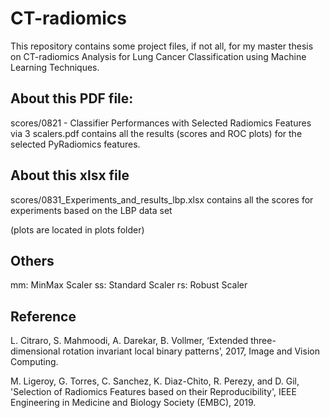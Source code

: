 # CT-radiomics

This repository contains some project files, if not all, for my master thesis on CT-radiomics Analysis for Lung Cancer Classification using Machine Learning Techniques. 

## About this PDF file:
scores/0821 - Classifier Performances with Selected Radiomics Features via 3 scalers.pdf
contains all the results (scores and ROC plots) for the selected PyRadiomics features. 

## About this xlsx file
scores/0831_Experiments_and_results_lbp.xlsx
contains all the scores for experiments based on the LBP data set

(plots are located in plots folder)

## Others
mm: MinMax Scaler
ss: Standard Scaler
rs: Robust Scaler

## Reference

L. Citraro, S. Mahmoodi, A. Darekar, B. Vollmer, ‘Extended three-dimensional rotation invariant local binary patterns’, 2017, Image and Vision Computing.

M. Ligeroy, G. Torres, C. Sanchez, K. Diaz-Chito, R. Perezy, and D. Gil, 'Selection of Radiomics Features based on their Reproducibility', IEEE Engineering in Medicine and Biology Society (EMBC), 2019.
